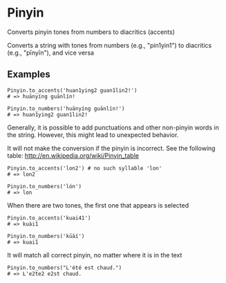 Pinyin
======
Converts pinyin tones from numbers to diacritics (accents)

Converts a string with tones from numbers (e.g., "pin1yin1") to diacritics
(e.g., "pīnyīn"), and vice versa

## Examples

    Pinyin.to_accents('huan1ying2 guan1lin2!')
    # => huānyíng guānlín!

    Pinyin.to_numbers('huānyíng guānlín!')
    # => huan1ying2 guan1lin2!

Generally, it is possible to add punctuations and other non-pinyin words in the string. However, this might lead to unexpected behavior.

It will not make the conversion if the pinyin is incorrect. See the following table:
http://en.wikipedia.org/wiki/Pinyin_table

    Pinyin.to_accents('lon2') # no such syllable 'lon'
    # => lon2

    Pinyin.to_numbers('lón')
    # => lon

When there are two tones, the first one that appears is selected

	Pinyin.to_accents('kuai41')
	# => kuài1

    Pinyin.to_numbers('kūàí')
    # => kuai1

It will match all correct pinyin, no matter where it is in the text

	Pinyin.to_numbers("L'été est chaud.")
	# => L'e2te2 e2st chaud.
